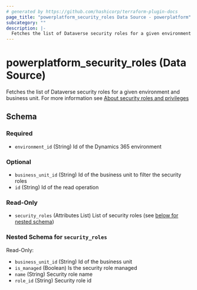 ```yaml
---
# generated by https://github.com/hashicorp/terraform-plugin-docs
page_title: "powerplatform_security_roles Data Source - powerplatform"
subcategory: ""
description: |-
  Fetches the list of Dataverse security roles for a given environment and business unit.  For more information see About security roles and privileges https://learn.microsoft.com/power-platform/admin/security-roles-privileges
---
```


# powerplatform_security_roles (Data Source)

Fetches the list of Dataverse security roles for a given environment and business unit.  For more information see [About security roles and privileges](https://learn.microsoft.com/power-platform/admin/security-roles-privileges)



<!-- schema generated by tfplugindocs -->
## Schema

### Required

- `environment_id` (String) Id of the Dynamics 365 environment

### Optional

- `business_unit_id` (String) Id of the business unit to filter the security roles
- `id` (String) Id of the read operation

### Read-Only

- `security_roles` (Attributes List) List of security roles (see [below for nested schema](#nestedatt--security_roles))

<a id="nestedatt--security_roles"></a>
### Nested Schema for `security_roles`

Read-Only:

- `business_unit_id` (String) Id of the business unit
- `is_managed` (Boolean) Is the security role managed
- `name` (String) Security role name
- `role_id` (String) Security role id
